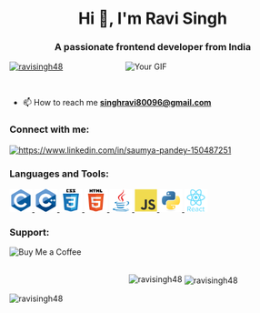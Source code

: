 <h1 align="center">Hi 👋, I'm Ravi Singh</h1>
<h3 align="center">A passionate frontend developer from India</h3>
<img src="https://user-images.githubusercontent.com/74038190/212746035-d5c61762-973c-44c0-aec7-887f3b7690e3.gif" alt="Your GIF" width="300" align="Right"/>

<p align="left"> <a href="https://github.com/ryo-ma/github-profile-trophy"><img src="https://github-profile-trophy.vercel.app/?username=ravisingh48" alt="ravisingh48" /></a> </p>

<p align="left"> <a href="https://twitter.com/" target="blank"><img src="https://img.shields.io/twitter/follow/?logo=twitter&style=for-the-badge" alt="" /></a> </p>

- 📫 How to reach me **singhravi80096@gmail.com**

<h3 align="left">Connect with me:</h3>
<p align="left">
<a href="https://linkedin.com/in/https://www.linkedin.com/in/saumya-pandey-150487251" target="blank"><img align="center" src="https://raw.githubusercontent.com/rahuldkjain/github-profile-readme-generator/master/src/images/icons/Social/linked-in-alt.svg" alt="https://www.linkedin.com/in/saumya-pandey-150487251" height="30" width="40" /></a>
</p>

<h3 align="left">Languages and Tools:</h3>
<p align="left"> 
    <a href="https://www.cprogramming.com/" target="_blank" rel="noreferrer"> <img src="https://raw.githubusercontent.com/devicons/devicon/master/icons/c/c-original.svg" alt="c" width="40" height="40"/> </a> 
    <a href="https://www.w3schools.com/cpp/" target="_blank" rel="noreferrer"> <img src="https://raw.githubusercontent.com/devicons/devicon/master/icons/cplusplus/cplusplus-original.svg" alt="cplusplus" width="40" height="40"/> </a> 
    <a href="https://www.w3schools.com/css/" target="_blank" rel="noreferrer"> <img src="https://raw.githubusercontent.com/devicons/devicon/master/icons/css3/css3-original-wordmark.svg" alt="css3" width="40" height="40"/> </a> 
    <a href="https://www.w3.org/html/" target="_blank" rel="noreferrer"> <img src="https://raw.githubusercontent.com/devicons/devicon/master/icons/html5/html5-original-wordmark.svg" alt="html5" width="40" height="40"/> </a> 
    <a href="https://www.java.com" target="_blank" rel="noreferrer"> <img src="https://raw.githubusercontent.com/devicons/devicon/master/icons/java/java-original.svg" alt="java" width="40" height="40"/> </a> 
    <a href="https://developer.mozilla.org/en-US/docs/Web/JavaScript" target="_blank" rel="noreferrer"> <img src="https://raw.githubusercontent.com/devicons/devicon/master/icons/javascript/javascript-original.svg" alt="javascript" width="40" height="40"/> </a> 
    <a href="https://www.python.org" target="_blank" rel="noreferrer"> <img src="https://raw.githubusercontent.com/devicons/devicon/master/icons/python/python-original.svg" alt="python" width="40" height="40"/> </a> 
    <a href="https://reactjs.org/" target="_blank" rel="noreferrer"> <img src="https://raw.githubusercontent.com/devicons/devicon/master/icons/react/react-original-wordmark.svg" alt="react" width="40" height="40"/> </a> 
</p>

<h3 align="left">Support:</h3>
<p><a href="https://www.buymeacoffee.com/ravisingh48"> <img align="left" src="https://cdn.buymeacoffee.com/buttons/v2/default-yellow.png" height="50" width="210" alt="Buy Me a Coffee" /></a></p><br><br>

<p><img align="left" src="https://github-readme-stats.vercel.app/api/top-langs?username=ravisingh48&show_icons=true&locale=en&layout=compact" alt="ravisingh48" /></p>

<p>&nbsp;<img align="center" src="https://github-readme-stats.vercel.app/api?username=ravisingh48&show_icons=true&locale=en" alt="ravisingh48" /></p>

<p><img align="center" src="https://github-readme-streak-stats.herokuapp.com/?user=ravisingh48&" alt="ravisingh48" /></p>

